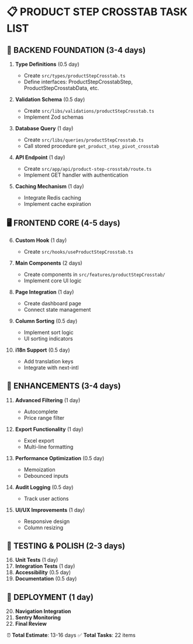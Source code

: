 # 📋 PRODUCT STEP CROSSTAB TASK LIST

## 🔧 BACKEND FOUNDATION (3-4 days)
1. **Type Definitions** (0.5 day)
   - Create `src/types/productStepCrosstab.ts`
   - Define interfaces: ProductStepCrosstabStep, ProductStepCrosstabData, etc.

2. **Validation Schema** (0.5 day)
   - Create `src/libs/validations/productStepCrosstab.ts`
   - Implement Zod schemas

3. **Database Query** (1 day)
   - Create `src/libs/queries/productStepCrosstab.ts`
   - Call stored procedure `get_product_step_pivot_crosstab`

4. **API Endpoint** (1 day)
   - Create `src/app/api/product-step-crosstab/route.ts`
   - Implement GET handler with authentication

5. **Caching Mechanism** (1 day)
   - Integrate Redis caching
   - Implement cache expiration

## 🖥️ FRONTEND CORE (4-5 days)
6. **Custom Hook** (1 day)
   - Create `src/hooks/useProductStepCrosstab.ts`

7. **Main Components** (2 days)
   - Create components in `src/features/productStepCrosstab/`
   - Implement core UI logic

8. **Page Integration** (1 day)
   - Create dashboard page
   - Connect state management

9. **Column Sorting** (0.5 day)
   - Implement sort logic
   - UI sorting indicators

10. **i18n Support** (0.5 day)
    - Add translation keys
    - Integrate with next-intl

## 🚀 ENHANCEMENTS (3-4 days)
11. **Advanced Filtering** (1 day)
    - Autocomplete
    - Price range filter

12. **Export Functionality** (1 day)
    - Excel export
    - Multi-line formatting

13. **Performance Optimization** (0.5 day)
    - Memoization
    - Debounced inputs

14. **Audit Logging** (0.5 day)
    - Track user actions

15. **UI/UX Improvements** (1 day)
    - Responsive design
    - Column resizing

## 🧪 TESTING & POLISH (2-3 days)
16. **Unit Tests** (1 day)
17. **Integration Tests** (1 day)
18. **Accessibility** (0.5 day)
19. **Documentation** (0.5 day)

## 🚀 DEPLOYMENT (1 day)
20. **Navigation Integration**
21. **Sentry Monitoring**
22. **Final Review**

⏰ **Total Estimate**: 13-16 days
✅ **Total Tasks**: 22 items